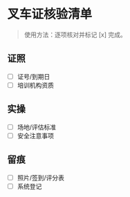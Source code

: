 # 叉车证核验清单

> 使用方法：逐项核对并标记 [x] 完成。

## 证照

- [ ] 证号/到期日
- [ ] 培训机构资质

## 实操

- [ ] 场地/评估标准
- [ ] 安全注意事项

## 留痕

- [ ] 照片/签到/评分表
- [ ] 系统登记
